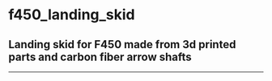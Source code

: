 # f450_landing_skid
## Landing skid for F450 made from 3d printed parts and carbon fiber arrow shafts
---

